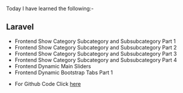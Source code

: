 Today I have learned the following:-

## Laravel
- Frontend Show Category Subcategory and Subsubcategory Part 1
- Frontend Show Category Subcategory and Subsubcategory Part 2
- Frontend Show Category Subcategory and Subsubcategory Part 3
- Frontend Show Category Subcategory and Subsubcategory Part 4
- Frontend Dynamic Main Sliders
- Frontend Dynamic Bootstrap Tabs Part 1

* For Github Code Click [here]()